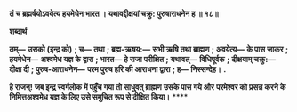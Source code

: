 **तं च ब्रह्मर्षयोऽवयेत्य हयमेधेन भारत ।** **यथावद्दीक्षयां चक्रु: पुरुषाराधनेन ह ॥ १८॥** 

**शब्दार्थ** 

**तम्—** **उसको (इन्द्र को)** **; च—** **तथा** **; ब्रह्म-ऋषय:—** **सभी ऋषि तथा ब्राह्मण** **; अवयेत्य—** **के पास जाकर** **; हयमेधेन—** **अश्वमेध यज्ञ के द्वारा** **; भारत—** **हे राजा परीक्षित** **; यथावत्—** **विधिपूर्वक** **; दीक्षयाम् चक्रु:—** **दीक्षा दी** **; पुरुष-आराधनेन—** **परम पुरुष हरि की आराधना द्वारा** **; ह—** **निस्सन्देह।** **.** 

**हे राजन्! जब इन्द्र स्वर्गलोक में पहुँच गया तो साधुवत् ब्राह्मण उसके पास गये और** **परमेश्वर को प्रसन्न करने के निमित्तअश्वमेध यज्ञ के लिए उसे समुचित रूप से दीक्षित किया।** **** 